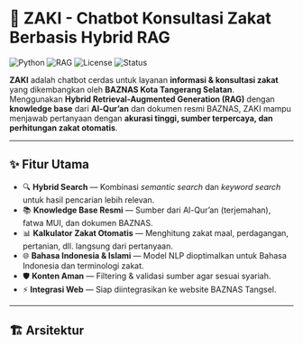# 🤖 ZAKI - Chatbot Konsultasi Zakat Berbasis Hybrid RAG

![Python](https://img.shields.io/badge/Python-3.10-blue?logo=python)
![RAG](https://img.shields.io/badge/LLM-RAG-orange?logo=openai)
![License](https://img.shields.io/badge/License-MIT-green)
![Status](https://img.shields.io/badge/Status-Development-yellow)

**ZAKI** adalah chatbot cerdas untuk layanan **informasi & konsultasi zakat** yang dikembangkan oleh **BAZNAS Kota Tangerang Selatan**.  
Menggunakan **Hybrid Retrieval-Augmented Generation (RAG)** dengan **knowledge base** dari **Al-Qur’an** dan dokumen resmi BAZNAS, ZAKI mampu menjawab pertanyaan dengan **akurasi tinggi, sumber terpercaya, dan perhitungan zakat otomatis**.

---

## ✨ Fitur Utama
- 🔍 **Hybrid Search** — Kombinasi *semantic search* dan *keyword search* untuk hasil pencarian lebih relevan.
- 📚 **Knowledge Base Resmi** — Sumber dari Al-Qur’an (terjemahan), fatwa MUI, dan dokumen BAZNAS.
- 📊 **Kalkulator Zakat Otomatis** — Menghitung zakat maal, perdagangan, pertanian, dll. langsung dari pertanyaan.
- 🌐 **Bahasa Indonesia & Islami** — Model NLP dioptimalkan untuk Bahasa Indonesia dan terminologi zakat.
- 🛡 **Konten Aman** — Filtering & validasi sumber agar sesuai syariah.
- ⚡ **Integrasi Web** — Siap diintegrasikan ke website BAZNAS Tangsel.

---

## 🏗 Arsitektur
